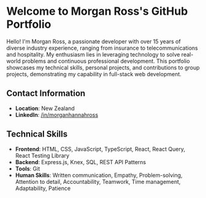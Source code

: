 # Welcome to Morgan Ross's GitHub Portfolio

Hello! I'm Morgan Ross, a passionate developer with over 15 years of diverse industry experience, ranging from insurance to telecommunications and hospitality. My enthusiasm lies in leveraging technology to solve real-world problems and continuous professional development. This portfolio showcases my technical skills, personal projects, and contributions to group projects, demonstrating my capability in full-stack web development.

## Contact Information

- **Location**: New Zealand
- **LinkedIn**: [/in/morganhannahross](https://linkedin.com/in/morganhannahross)

## Technical Skills

- **Frontend**: HTML, CSS, JavaScript, TypeScript, React, React Query, React Testing Library
- **Backend**: Express.js, Knex, SQL, REST API Patterns
- **Tools**: Git
- **Human Skills**: Written communication, Empathy, Problem-solving, Attention to detail, Accountability, Teamwork, Time management, Adaptability, Patience

<!--
**MorganHannahRoss/MorganHannahRoss** is a ✨ _special_ ✨ repository because its `README.md` (this file) appears on your GitHub profile.

Here are some ideas to get you started:

- 🔭 I’m currently working on ...
- 🌱 I’m currently learning ...
- 👯 I’m looking to collaborate on ...
- 🤔 I’m looking for help with ...
- 💬 Ask me about ...
- 📫 How to reach me: ...
- 😄 Pronouns: ...
- ⚡ Fun fact: ...
-->
